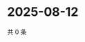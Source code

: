 # 2025-08-12

共 0 条

<!-- BEGIN ZHIHUQUESTIONS -->
<!-- 最后更新时间 Tue Aug 12 2025 00:15:20 GMT+0800 (China Standard Time) -->

<!-- END ZHIHUQUESTIONS -->
